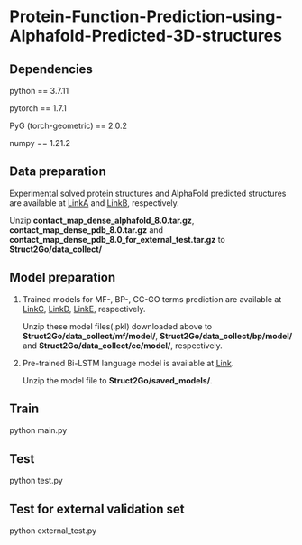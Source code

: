 # Protein-Function-Prediction-using-Alphafold-Predicted-3D-structures
Dependencies
---

python == 3.7.11

pytorch == 1.7.1

PyG (torch-geometric) == 2.0.2

numpy == 1.21.2

Data preparation
---
Experimental solved protein structures and AlphaFold predicted structures are available at [LinkA](https://pan.baidu.com/s/1p6E2UuLaih1Ehs59s8VbbQ "password:1234") and [LinkB](https://pan.baidu.com/s/1_mNskJfLNL9AiOZrDd71cA "password:1234"), respectively.

Unzip **contact_map_dense_alphafold_8.0.tar.gz**, **contact_map_dense_pdb_8.0.tar.gz** and **contact_map_dense_pdb_8.0_for_external_test.tar.gz** to **Struct2Go/data_collect/**

Model preparation
---
1. Trained models for MF-, BP-, CC-GO terms prediction are available at [LinkC](https://pan.baidu.com/s/1tNw8KxH6lhsUX4ATSW5wtQ "password:1234"), [LinkD](https://pan.baidu.com/s/1o4wauLflll75EkKopBY5Wg "password:1234"), [LinkE](https://pan.baidu.com/s/1kNR-OTnGDxFNOvcEJb4iSA "password:1234"), respectively.

   Unzip these model files(.pkl) downloaded above to **Struct2Go/data_collect/mf/model/**, **Struct2Go/data_collect/bp/model/** and **Struct2Go/data_collect/cc/model/**, respectively.

2. Pre-trained Bi-LSTM language model is available at [Link](https://pan.baidu.com/s/1nTWUk4KeqXhnskRMq2Bm0A "password:1234").
   
   Unzip the model file to **Struct2Go/saved_models/**.

Train
---
python main.py

Test
---
python test.py

Test for external validation set
---
python external_test.py


